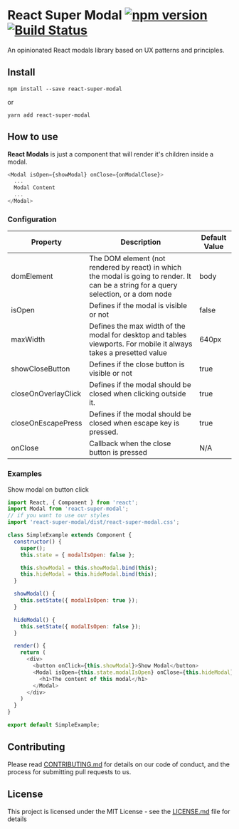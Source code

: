 # React Super Modal [![npm version](https://badge.fury.io/js/react-super-modal.svg)](https://badge.fury.io/js/react-super-modal) [![Build Status](https://travis-ci.org/moove-it/react-super-modal.svg?branch=master)](https://travis-ci.org/moove-it/react-super-modal)
An opinionated React modals library based on UX patterns and principles.

## Install

`npm install --save react-super-modal`

or

`yarn add react-super-modal`

## How to use

**React Modals** is just a component that will render it's children inside a modal.

```javascript
<Modal isOpen={showModal} onClose={onModalClose}>
  ...
  Modal Content
  ...
</Modal>
```

### Configuration
| Property        | Description                                   | Default Value |
|-----------------|-----------------------------------------------|---------------|
| domElement      | The DOM element (not rendered by react) in which the modal is going to render. It can be a string for a query selection, or a dom node | body         |
| isOpen          | Defines if the modal is visible or not        | false         |
| maxWidth        | Defines the max width of the modal for desktop and tables viewports. For mobile it always takes a presetted value | 640px
| showCloseButton | Defines if the close button is visible or not | true          |
| closeOnOverlayClick | Defines if the modal should be closed when clicking outside it. | true          |
| closeOnEscapePress | Defines if the modal should be closed when escape key is pressed. | true          |
| onClose         | Callback when the close button is pressed     | N/A           |

### Examples
Show modal on button click

```javascript
import React, { Component } from 'react';
import Modal from 'react-super-modal';
// if you want to use our styles
import 'react-super-modal/dist/react-super-modal.css';

class SimpleExample extends Component {
  constructor() {
    super();
    this.state = { modalIsOpen: false };

    this.showModal = this.showModal.bind(this);
    this.hideModal = this.hideModal.bind(this);
  }

  showModal() {
    this.setState({ modalIsOpen: true });
  }

  hideModal() {
    this.setState({ modalIsOpen: false });
  }

  render() {
    return (
      <div>
        <button onClick={this.showModal}>Show Modal</button>
        <Modal isOpen={this.state.modalIsOpen} onClose={this.hideModal}>
          <h1>The content of this modal</h1>
        </Modal>
      </div>
    )
  }
}

export default SimpleExample;
```

## Contributing

Please read [CONTRIBUTING.md](CONTRIBUTING.md) for details on our code of conduct, and the process for submitting pull requests to us.

## License

This project is licensed under the MIT License - see the [LICENSE.md](LICENSE.md) file for details
